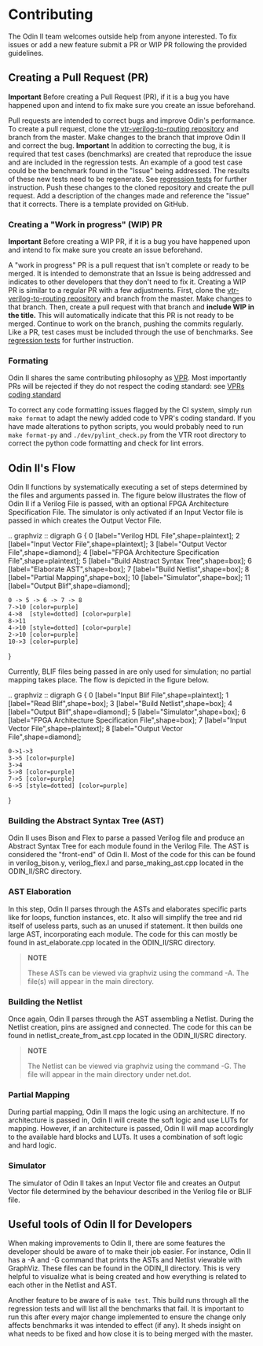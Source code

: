 # Contributing

The Odin II team welcomes outside help from anyone interested.
To fix issues or add a new feature submit a PR or WIP PR following the provided guidelines.

## Creating a Pull Request (PR)

**Important** Before creating a Pull Request (PR), if it is a bug you have happened upon and intend to fix make sure you create an issue beforehand.

Pull requests are intended to correct bugs and improve Odin's performance.
To create a pull request, clone the [vtr-verilog-to-routing repository](https://github.com/verilog-to-routing/vtr-verilog-to-routing) and branch from the master.
Make changes to the branch that improve Odin II and correct the bug.
**Important** In addition to correcting the bug, it is required that test cases (benchmarks) are created that reproduce the issue and are included in the regression tests.
An example of a good test case could be the benchmark found in the "Issue" being addressed.
The results of these new tests need to be regenerate. See [regression tests](regression_test.md) for further instruction.
Push these changes to the cloned repository and create the pull request.
Add a description of the changes made and reference the "issue" that it corrects. There is a template provided on GitHub.

### Creating a "Work in progress" (WIP) PR

**Important** Before creating a WIP PR, if it is a bug you have happened upon and intend to fix make sure you create an issue beforehand.

A "work in progress" PR is a pull request that isn't complete or ready to be merged.
It is intended to demonstrate that an Issue is being addressed and indicates to other developers that they don't need to fix it.
Creating a WIP PR is similar to a regular PR with a few adjustments.
First, clone the [vtr-verilog-to-routing repository](https://github.com/verilog-to-routing/vtr-verilog-to-routing) and branch from the master.
Make changes to that branch.
Then, create a pull request with that branch and **include WIP in the title.**
This will automatically indicate that this PR is not ready to be merged.
Continue to work on the branch, pushing the commits regularly.
Like a PR, test cases must be included through the use of benchmarks.
See [regression tests](regression_test.md) for further instruction.

### Formating

Odin II shares the same contributing philosophy as [VPR](https://docs.verilogtorouting.org/en/latest/dev/contributing/contributing/).
Most importantly PRs will be rejected if they do not respect the coding standard: see [VPRs coding standard](https://docs.verilogtorouting.org/en/latest/dev/developing/#code-formatting)

To correct any code formatting issues flagged by the CI system, simply run ``make format`` to adapt the newly added code to VPR's coding standard.
If you have made alterations to python scripts, you would probably need to run ``make format-py`` and ``./dev/pylint_check.py`` from the VTR root directory to correct the python code formatting and check for lint errors. 


## Odin II's Flow

Odin II functions by systematically executing a set of steps determined by the files and arguments passed in.
The figure below illustrates the flow of Odin II if a Verilog File is passed, with an optional FPGA Architecture Specification File.
The simulator is only activated if an Input Vector file is passed in which creates the Output Vector File.

.. graphviz ::
digraph G {
    0 [label="Verilog HDL File",shape=plaintext];
    2 [label="Input Vector File",shape=plaintext];
    3 [label="Output Vector File",shape=diamond];
    4 [label="FPGA Architecture Specification File",shape=plaintext];
    5 [label="Build Abstract Syntax Tree",shape=box];
    6 [label="Elaborate AST",shape=box];
    7 [label="Build Netlist",shape=box];
    8 [label="Partial Mapping",shape=box];
    10 [label="Simulator",shape=box];
    11 [label="Output Blif",shape=diamond];

    0 -> 5 -> 6 -> 7 -> 8
    7->10 [color=purple]
    4->8  [style=dotted] [color=purple]
    8->11
    4->10 [style=dotted] [color=purple]
    2->10 [color=purple]
    10->3 [color=purple]
}

Currently, BLIF files being passed in are only used for simulation; no partial mapping takes place.
The flow is depicted in the figure below.

.. graphviz ::
digraph G {
    0 [label="Input Blif File",shape=plaintext];
    1 [label="Read Blif",shape=box];
    3 [label="Build Netlist",shape=box];
    4 [label="Output Blif",shape=diamond];
    5 [label="Simulator",shape=box];
    6 [label="FPGA Architecture Specification File",shape=box];
    7 [label="Input Vector File",shape=plaintext];
    8 [label="Output Vector File",shape=diamond];

    0->1->3
    3->5 [color=purple]
    3->4
    5->8 [color=purple]
    7->5 [color=purple]
    6->5 [style=dotted] [color=purple]
}

### Building the Abstract Syntax Tree (AST)

Odin II uses Bison and Flex to parse a passed Verilog file and produce an Abstract Syntax Tree for each module found in the Verilog File.
The AST is considered the "front-end" of Odin II.
Most of the code for this can be found in verilog_bison.y, verilog_flex.l and parse_making_ast.cpp located in the ODIN_II/SRC directory.

### AST Elaboration

In this step, Odin II parses through the ASTs and elaborates specific parts like for loops, function instances, etc.
It also will simplify the tree and rid itself of useless parts, such as an unused if statement.
It then builds one large AST, incorporating each module.
The code for this can mostly be found in ast_elaborate.cpp located in the ODIN_II/SRC directory.

> **NOTE**
>
> These ASTs can be viewed via graphviz using the command -A. The file(s) will appear in the main directory.

### Building the Netlist

Once again, Odin II parses through the AST assembling a Netlist.
During the Netlist creation, pins are assigned and connected.
The code for this can be found in netlist_create_from_ast.cpp located in the ODIN_II/SRC directory.

> **NOTE**
>
> The Netlist can be viewed via graphviz using the command -G. The file will appear in the main directory under net.dot.

### Partial Mapping

During partial mapping, Odin II maps the logic using an architecture.
If no architecture is passed in, Odin II will create the soft logic and use LUTs for mapping.
However, if an architecture is passed, Odin II will map accordingly to the available hard blocks and LUTs.
It uses a combination of soft logic and hard logic.

### Simulator

The simulator of Odin II takes an Input Vector file and creates an Output Vector file determined by the behaviour described in the Verilog file or BLIF file.

## Useful tools of Odin II for Developers

When making improvements to Odin II, there are some features the developer should be aware of to make their job easier.
For instance, Odin II has a -A and -G command that prints the ASTs and Netlist viewable with GraphViz.
These files can be found in the ODIN_II directory.
This is very helpful to visualize what is being created and how everything is related to each other in the Netlist and AST.

Another feature to be aware of is ``make test``.
This build runs through all the regression tests and will list all the benchmarks that fail.
It is important to run this after every major change implemented to ensure the change only affects benchmarks it was intended to effect (if any).
It sheds insight on what needs to be fixed and how close it is to being merged with the master.

